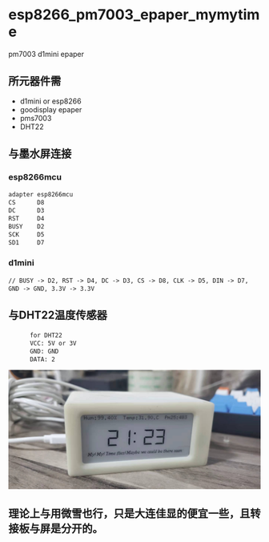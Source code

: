 # esp8266_pm7003_epaper_mymytime
pm7003 d1mini epaper

## 所元器件需
 - d1mini or esp8266
 - goodisplay epaper
 - pms7003
 - DHT22

## 与墨水屏连接
### esp8266mcu
```
adapter esp8266mcu
CS      D8
DC      D3
RST     D4
BUSY    D2
SCK     D5
SD1     D7
```

### d1mini

```
// BUSY -> D2, RST -> D4, DC -> D3, CS -> D8, CLK -> D5, DIN -> D7, GND -> GND, 3.3V -> 3.3V
```
## 与DHT22温度传感器
```
      for DHT22
      VCC: 5V or 3V
      GND: GND
      DATA: 2

```

![image](https://github.com/jayxtt999/esp8266_pm7003_epaper_mymytime/blob/main/file/img.jpg)


## 理论上与用微雪也行，只是大连佳显的便宜一些，且转接板与屏是分开的。
